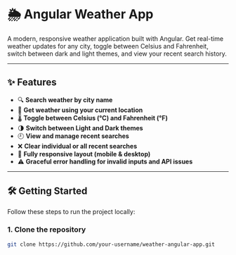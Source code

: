 # 🌦️ Angular Weather App

A modern, responsive weather application built with Angular. Get real-time weather updates for any city, toggle between Celsius and Fahrenheit, switch between dark and light themes, and view your recent search history.

---

## ✨ Features

- 🔍 **Search weather by city name**
- 📍 **Get weather using your current location**
- 🌡️ **Toggle between Celsius (°C) and Fahrenheit (°F)**
- 🌗 **Switch between Light and Dark themes**
- 🕘 **View and manage recent searches**
- ❌ **Clear individual or all recent searches**
- 📱 **Fully responsive layout (mobile & desktop)**
- ⚠️ **Graceful error handling for invalid inputs and API issues**

---





## 🛠️ Getting Started

Follow these steps to run the project locally:

### 1. Clone the repository

```bash
git clone https://github.com/your-username/weather-angular-app.git

